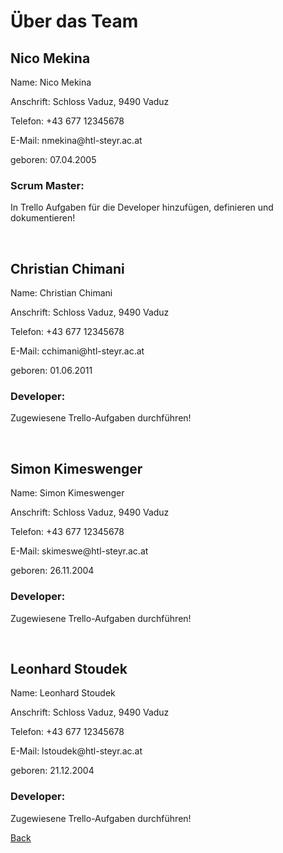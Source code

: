 # Über das Team
## Nico Mekina
<p> Name: Nico Mekina </p>
<p> Anschrift:  Schloss Vaduz, 9490 Vaduz </p>
<p> Telefon:    +43 677 12345678 </p>
<p> E-Mail:     nmekina@htl-steyr.ac.at </p>
<p> geboren:    07.04.2005 </p>

### Scrum Master:
In Trello Aufgaben für die Developer hinzufügen, definieren und dokumentieren!

<br>

## Christian Chimani
<p> Name: Christian Chimani </p>
<p> Anschrift:  Schloss Vaduz, 9490 Vaduz </p>
<p> Telefon:    +43 677 12345678 </p>
<p> E-Mail:     cchimani@htl-steyr.ac.at </p>
<p> geboren:    01.06.2011 </p>

### Developer:
Zugewiesene Trello-Aufgaben durchführen!

<br>

## Simon Kimeswenger
<p> Name: Simon Kimeswenger </p>
<p> Anschrift:  Schloss Vaduz, 9490 Vaduz </p>
<p> Telefon:    +43 677 12345678 </p>
<p> E-Mail:     skimeswe@htl-steyr.ac.at </p>
<p> geboren:    26.11.2004 </p>

### Developer:
Zugewiesene Trello-Aufgaben durchführen!

<br>

## Leonhard Stoudek
<p> Name: Leonhard Stoudek </p>
<p> Anschrift:  Schloss Vaduz, 9490 Vaduz </p>
<p> Telefon:    +43 677 12345678 </p>
<p> E-Mail:     lstoudek@htl-steyr.ac.at </p>
<p> geboren:    21.12.2004 </p>

### Developer:
Zugewiesene Trello-Aufgaben durchführen!


[Back](index.md)
